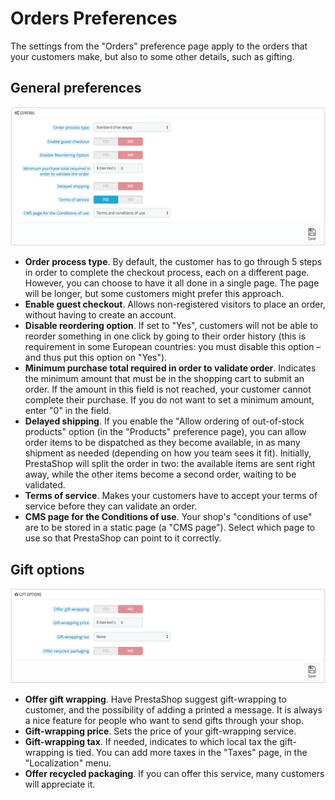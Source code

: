 # Orders Preferences

The settings from the "Orders" preference page apply to the orders that your customers make, but also to some other details, such as gifting.

## General preferences <a href="#orderspreferences-generalpreferences" id="orderspreferences-generalpreferences"></a>

![](<../../../.gitbook/assets/43614323 (1).png>)

* **Order process type**. By default, the customer has to go through 5 steps in order to complete the checkout process, each on a different page. However, you can choose to have it all done in a single page. The page will be longer, but some customers might prefer this approach.
* **Enable guest checkout**. Allows non-registered visitors to place an order, without having to create an account.
* **Disable reordering option**. If set to "Yes", customers will not be able to reorder something in one click by going to their order history (this is requirement in some European countries: you must disable this option – and thus put this option on "Yes").
* **Minimum purchase total required in order to validate order**. Indicates the minimum amount that must be in the shopping cart to submit an order. If the amount in this field is not reached, your customer cannot complete their purchase. If you do not want to set a minimum amount, enter "0" in the field.
* **Delayed shipping**. If you enable the "Allow ordering of out-of-stock products" option (in the "Products" preference page), you can allow order items to be dispatched as they become available, in as many shipment as needed (depending on how you team sees it fit). Initially, PrestaShop will split the order in two: the available items are sent right away, while the other items become a second order, waiting to be validated.
* **Terms of service**. Makes your customers have to accept your terms of service before they can validate an order.
* **CMS page for the Conditions of use**. Your shop's "conditions of use" are to be stored in a static page (a "CMS page"). Select which page to use so that PrestaShop can point to it correctly.

## Gift options <a href="#orderspreferences-giftoptions" id="orderspreferences-giftoptions"></a>

![](<../../../.gitbook/assets/43614325 (1).png>)

* **Offer gift wrapping**. Have PrestaShop suggest gift-wrapping to customer, and the possibility of adding a printed a message. It is always a nice feature for people who want to send gifts through your shop.
* **Gift-wrapping price**. Sets the price of your gift-wrapping service.
* **Gift-wrapping tax**. If needed, indicates to which local tax the gift-wrapping is tied. You can add more taxes in the "Taxes" page, in the "Localization" menu.
* **Offer recycled packaging**. If you can offer this service, many customers will appreciate it.
